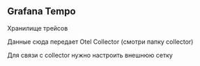 ## Grafana Tempo

Хранилище трейсов

Данные сюда передает Otel Collector (смотри папку collector)

Для связи с collector нужно настроить внешнюю сетку
